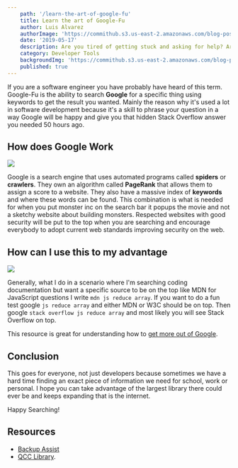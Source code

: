 ```yaml
---
    path: '/learn-the-art-of-google-fu'
    title: Learn the art of Google-Fu
    author: Luis Alvarez
    authorImage: 'https://commithub.s3.us-east-2.amazonaws.com/blog-posts/author/luis.jpg'
    date: '2019-05-17'
    description: Are you tired of getting stuck and asking for help? Are you sick of being a half-ass developer? Read on
    category: Developer Tools
    backgroundImg: 'https://commithub.s3.us-east-2.amazonaws.com/blog-posts/learn-the-art-of-google-fu/cover-image.png'
    published: true
---
```


If you are a software engineer you have probably have heard of this term. Google-Fu is the ability to search **Google** for a specific thing using keywords to get the result you wanted. Mainly the reason why it's used a lot in software development because it's a skill to phrase your question in a way Google will be happy and give you that hidden Stack Overflow answer you needed 50 hours ago.

## How does Google Work

<img class="section-jumbo" src="https://commithub.s3.us-east-2.amazonaws.com/blog-posts/learn-the-art-of-google-fu/image1.png" />

Google is a search engine that uses automated programs called **spiders** or **crawlers**. They own an algorithm called **PageRank** that allows them to assign a score to a website. They also have a massive index of **keywords** and where these words can be found. This combination is what is needed for when you put monster inc on the search bar it popups the movie and not a sketchy website about building monsters. Respected websites with good security will be put to the top when you are searching and encourage everybody to adopt current web standards improving security on the web.

## How can I use this to my advantage


<img class="section-jumbo" src="https://commithub.s3.us-east-2.amazonaws.com/blog-posts/learn-the-art-of-google-fu/image2.png" />

Generally, what I do in a scenario where I'm searching coding documentation but want a specific source to be on the top like MDN for JavaScript questions I write `mdn js reduce array`. If you want to do a fun test google `js reduce array` and either MDN or W3C should be on top. Then google `stack overflow js reduce array` and most likely you will see Stack Overflow on top.

This resource is great for understanding how to [get more out of Google](https://qcc.libguides.com/c.php?g=113266&p=736819).

## Conclusion

This goes for everyone, not just developers because sometimes we have a hard time finding an exact piece of information we need for school, work or personal. I hope you can take advantage of the largest library there could ever be and keeps expanding that is the internet.

Happy Searching!


## Resources

* [Backup Assist](https://www.backupassist.com/blog/news/improving-your-google-fu-how-to-find-anything-you-want/)
* [QCC Library](https://qcc.libguides.com/c.php?g=113266&p=736819).
